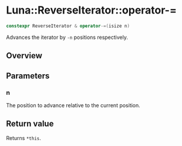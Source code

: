 # Luna::ReverseIterator::operator-=

```c++
constexpr ReverseIterator & operator-=(isize n)
```

Advances the iterator by `-n` positions respectively. 

## Overview


## Parameters
### n
The position to advance relative to the current position. 

## Return value
Returns `*this`. 

